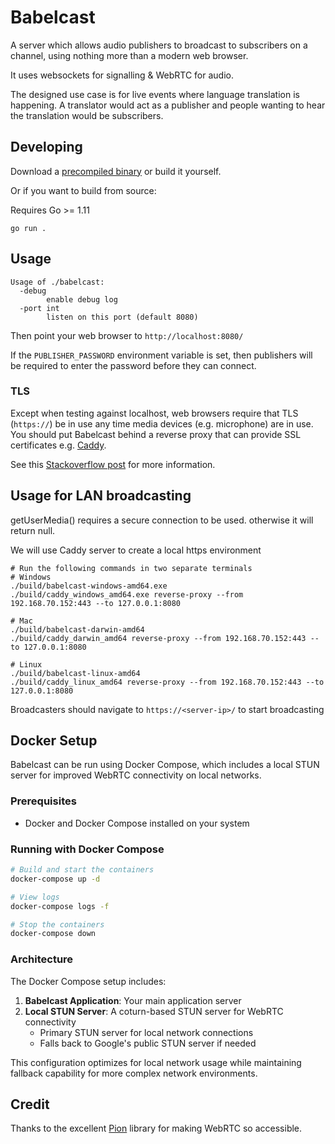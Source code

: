 # Babelcast

A server which allows audio publishers to broadcast to subscribers on a channel, using nothing more than a modern web browser.

It uses websockets for signalling & WebRTC for audio.

The designed use case is for live events where language translation is happening.
A translator would act as a publisher and people wanting to hear the translation would be subscribers.

## Developing

Download a [precompiled binary](https://github.com/porjo/babelcast/releases/latest) or build it yourself.

Or if you want to build from source:

Requires Go >= 1.11

```
go run .
```
## Usage

```
Usage of ./babelcast:
  -debug
        enable debug log
  -port int
        listen on this port (default 8080)
```

Then point your web browser to `http://localhost:8080/`

If the `PUBLISHER_PASSWORD` environment variable is set, then publishers will be required to enter the
password before they can connect.

### TLS

Except when testing against localhost, web browsers require that TLS (`https://`) be in use any time media devices (e.g. microphone) are in use. You should put Babelcast behind a reverse proxy that can provide SSL certificates e.g. [Caddy](https://github.com/caddyserver/caddy).

See this [Stackoverflow post](https://stackoverflow.com/a/34198101/202311) for more information.

## Usage for LAN broadcasting

getUserMedia() requires a secure connection to be used. otherwise it will return null.

We will use Caddy server to create a local https environment

```
# Run the following commands in two separate terminals
# Windows
./build/babelcast-windows-amd64.exe
./build/caddy_windows_amd64.exe reverse-proxy --from 192.168.70.152:443 --to 127.0.0.1:8080

# Mac
./build/babelcast-darwin-amd64
./build/caddy_darwin_amd64 reverse-proxy --from 192.168.70.152:443 --to 127.0.0.1:8080

# Linux
./build/babelcast-linux-amd64
./build/caddy_linux_amd64 reverse-proxy --from 192.168.70.152:443 --to 127.0.0.1:8080
```

Broadcasters should navigate to `https://<server-ip>/` to start broadcasting

## Docker Setup

Babelcast can be run using Docker Compose, which includes a local STUN server for improved WebRTC connectivity on local networks.

### Prerequisites

- Docker and Docker Compose installed on your system

### Running with Docker Compose

```bash
# Build and start the containers
docker-compose up -d

# View logs
docker-compose logs -f

# Stop the containers
docker-compose down
```

### Architecture

The Docker Compose setup includes:

1. **Babelcast Application**: Your main application server
2. **Local STUN Server**: A coturn-based STUN server for WebRTC connectivity
   - Primary STUN server for local network connections
   - Falls back to Google's public STUN server if needed

This configuration optimizes for local network usage while maintaining fallback capability for more complex network environments.

## Credit

Thanks to the excellent [Pion](https://github.com/pion/webrtc) library for making WebRTC so accessible.
